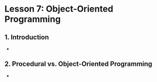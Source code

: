 # Lesson 7: Object-Oriented Programming

## 1. Introduction 
- 

## 2. Procedural vs. Object-Oriented Programming
- 
